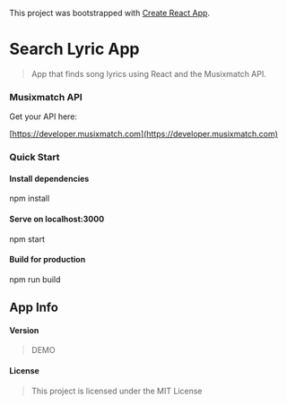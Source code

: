 This project was bootstrapped with [Create React App](https://github.com/facebook/create-react-app).

# Search Lyric App

> App that finds song lyrics using React and the Musixmatch API.

### Musixmatch API

Get your API here:

[https://developer.musixmatch.com](https://developer.musixmatch.com)

### Quick Start

#### Install dependencies

npm install

#### Serve on localhost:3000

npm start

#### Build for production

npm run build

## App Info

#### Version

> DEMO

#### License

> This project is licensed under the MIT License
